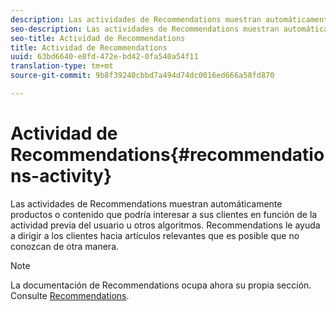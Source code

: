 ```yaml
---
description: Las actividades de Recommendations muestran automáticamente productos o contenido que podría interesar a sus clientes en función de la actividad previa del usuario u otros algoritmos. Recommendations le ayuda a dirigir a los clientes hacia artículos relevantes que es posible que no conozcan de otra manera.
seo-description: Las actividades de Recommendations muestran automáticamente productos o contenido que podría interesar a sus clientes en función de la actividad previa del usuario u otros algoritmos. Recommendations le ayuda a dirigir a los clientes hacia artículos relevantes que es posible que no conozcan de otra manera.
seo-title: Actividad de Recommendations
title: Actividad de Recommendations
uuid: 63bd6640-e8fd-472e-bd42-0fa540a54f11
translation-type: tm+mt
source-git-commit: 9b8f39240cbbd7a494d74dc0016ed666a58fd870

---
```



# Actividad de Recommendations{#recommendations-activity}

Las actividades de Recommendations muestran automáticamente productos o contenido que podría interesar a sus clientes en función de la actividad previa del usuario u otros algoritmos. Recommendations le ayuda a dirigir a los clientes hacia artículos relevantes que es posible que no conozcan de otra manera.

>[!NOTE]
>
>La documentación de Recommendations ocupa ahora su propia sección. Consulte [Recommendations](../c-recommendations/recommendations.md#concept_7556C8A4543942F2A77B13A29339C0C0).

